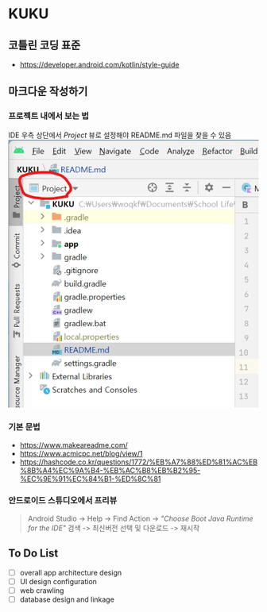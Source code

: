 # KUKU

## 코틀린 코딩 표준
* https://developer.android.com/kotlin/style-guide


## 마크다운 작성하기

### 프로젝트 내에서 보는 법
IDE 우측 상단에서 *Project* 뷰로 설정해야 README.md 파일을 찾을 수 있음
![image1](./img/image1.png?retina)

### 기본 문법
* https://www.makeareadme.com/
* https://www.acmicpc.net/blog/view/1
* https://hashcode.co.kr/questions/1772/%EB%A7%88%ED%81%AC%EB%8B%A4%EC%9A%B4-%EB%AC%B8%EB%B2%95-%EC%9E%91%EC%84%B1-%ED%8C%81

### 안드로이드 스튜디오에서 프리뷰

> Android Studio -> Help -> Find Action ->
*"Choose Boot Java Runtime for the IDE"* 검색 -> 최신버전 선택 및 다운로드 -> 재시작


## To Do List

- [ ] overall app architecture design
- [ ] UI design configuration
- [ ] web crawling
- [ ] database design and linkage
